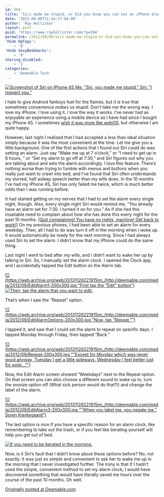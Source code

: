 ```yaml
---
id: 594
title: 'Siri made me stupid, or Did you know you can set an iPhone alarm to repeat every day?'
date: '2012-09-06T11:34:17-04:00'
author: 'Ray Hollister'
layout: post
guid: 'https://www.rayhollister.com/?p=594'
permalink: /2012/09/06/siri-made-me-stupid-or-did-you-know-you-can-set-an-iphone-alarm-to-repeat-every-day/
'Hide OgTags':
    - '0'
'Hide SexyBookmarks':
    - '0'
sharing_disabled:
    - '1'
categories:
    - 'Deemable Tech'
---
```


[![Screenshot of Siri on iPhone 4S Me: "Siri, you made me stupid." Siri: "I respect you."](https://web.archive.org/web/20131126221915im_/http://deemable.com/media/2012/09/SiriMadeMeStupid-200x300.png "At least Siri still respects me.")](https://web.archive.org/web/20131126221915/http://deemable.com/media/2012/09/SiriMadeMeStupid.png)

I hate to give Android fanboys fuel for the flames, but it is true that sometimes convenience _makes_ us stupid. Don’t take me the wrong way. I love my iPhone. I love using it. I love the way it works. I’ve never had as enjoyable an experience using a mobile device as I have had since I bought my iPhone 4S. I sometimes [wish it was more like webOS](https://web.archive.org/web/20131126221915/http://deemable.com/2011/06/im-sorry-hp-webos-but-im-leaving-you/), but otherwise I am quite happy.

However, last night I realized that I had accepted a less than ideal situation simply because it was the most convenient at the time. Let me give you a little background. One of the first actions that I found out Siri could do was setting an alarm. Just say “Wake me up at 7 o’clock,” or “I need to get up in 6 hours, ” or “Set my alarm to go off at 7:30,” and Siri figures out why you are talking about and sets the alarm accordingly. I love this feature. There’s nothing worse than trying to fumble with menus and buttons when you really just want to crawl into bed, and I’ve found that Siri often understands my slurred, half asleep speech better than my wife does. In the 10 months I’ve had my iPhone 4S, Siri has only failed me twice, which is much better odds than I was running before.

It had started getting on my nerves that I had to set the alarm every single night, though. Also, every single night Siri would remind me, “You already have an alarm set for 7:30. I turned it on for you.” As if she had this insatiable need to complain about how she has done this every night for the past 10 months. ([Quit complaining! You have no rights, machine! Get back to work!](https://web.archive.org/web/20131126221915/http://en.battlestarwiki.org/wiki/Cylons_(RDM)#The_Cylons_Were_Created_By_Man)) On my previous phones, I had been able to set an alarm for every weekday. Then, all I had to do was turn it off in the morning when I woke up. It would automatically be ready for the next morning. Since I had always used Siri to set the alarm. I didn’t know that my iPhone could do the same thing.

Last night I went to bed after my wife, and I didn’t want to wake her up by talking to Siri. So, I manually set the alarm clock. I opened the Clock app, and I accidentally tapped the Edit button on the Alarm tab.

[![](https://web.archive.org/web/20131126221915im_/http://deemable.com/media/2012/09/EditAlarm1-200x300.jpg "First tap the "Edit" button")](https://web.archive.org/web/20131126221915/http://deemable.com/media/2012/09/EditAlarm1.jpg) [![](https://web.archive.org/web/20131126221915im_/http://deemable.com/media/2012/09/EditAlarm2-200x300.jpg "Then, tap the alarm that you want to edit.")](https://web.archive.org/web/20131126221915/http://deemable.com/media/2012/09/EditAlarm2.jpg)

That’s when I saw the “Repeat” option.

[![](https://web.archive.org/web/20131126221915im_/http://deemable.com/media/2012/09/EditAlarmOptions-200x300.jpg "Now, tap "Repeat."")](https://web.archive.org/web/20131126221915/http://deemable.com/media/2012/09/EditAlarmOptions.jpg)

I tapped it, and saw that I could set the alarm to repeat on specific days. I tapped Monday through Friday, then tapped “Back.”

[![](https://web.archive.org/web/20131126221915im_/http://deemable.com/media/2012/09/Repeat-200x300.jpg ""Except for Monday which was never good anyway, Tuesday I get a little sideways, Wednesday I feel better just for spite..."")](https://web.archive.org/web/20131126221915/http://deemable.com/media/2012/09/Repeat.jpg)

Now, the Edit Alarm screen showed “Weekdays” next to the Repeat option. On that screen you can also choose a different sound to wake up to, turn the snooze option off (What sick person would do that?!) and change the label of the alarm.

[![](https://web.archive.org/web/20131126221915im_/http://deemable.com/media/2012/09/EditAlarm3-200x300.jpg ""When you label me, you negate me." Soren Kierkegaard")](https://web.archive.org/web/20131126221915/http://deemable.com/media/2012/09/EditAlarm3.jpg)

The last option is nice if you have a specific reason for an alarm clock, like remembering to take out the trash, or if you feel like berating yourself will help you get out of bed.

[![](https://web.archive.org/web/20131126221915im_/http://deemable.com/media/2012/09/WakeUpDummy-200x300.jpg "If you need to be berated in the morning.")](https://web.archive.org/web/20131126221915/http://deemable.com/media/2012/09/WakeUpDummy.jpg)

Now, is it Siri’s fault that I didn’t know about these options before? No, not exactly. It was just so simple and convenient to ask her to wake me up in the morning that I never investigated further. The irony is that if I hadn’t used the simple, convenient method to set my alarm clock, I would have discovered something that would have literally saved me hours over the course of the past 10 months. Oh well.

[Originally posted at Deemable.com](https://web.archive.org/web/20131126221915/http://deemable.com/2012/09/siri-made-me-stupid/ "Siri made me stupid, or Did you know you can set an iPhone alarm to repeat every day? - Deemable.com")